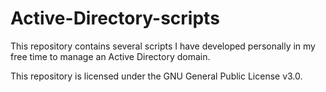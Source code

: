 # Active-Directory-scripts
This repository contains several scripts I have developed personally in my free time to manage an Active Directory domain.

This repository is licensed under the GNU General Public License v3.0.
